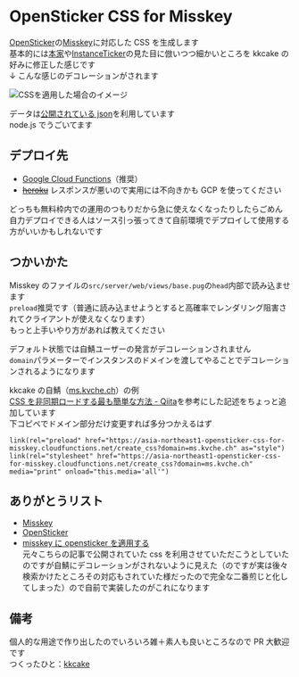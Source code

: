 # OpenSticker CSS for Misskey

[OpenSticker](https://opensticker.0px.io/)の[Misskey](https://join.misskey.page/ja/)に対応した CSS を生成します  
基本的には[本家](https://opensticker.0px.io/)や[InstanceTicker](https://miy.pw/)の見た目に倣いつつ細かいところを kkcake の好みに修正した感じです  
↓ こんな感じのデコレーションがされます

![CSSを適用した場合のイメージ](https://d1rv60vthn4ial.cloudfront.net/misskey/59737395-1ce1-47b0-a70b-2165b0ecb74d.png)

データは[公開されている json](https://s.0px.io/json)を利用しています  
node.js でうごいてます

## デプロイ先

-   [Google Cloud Functions](https://asia-northeast1-opensticker-css-for-misskey.cloudfunctions.net/create_css)（推奨）
-   ~~[heroku](https://opensticker-css-misskey.herokuapp.com/style.css)~~ レスポンスが悪いので実用には不向きかも GCP を使ってください

どっちも無料枠内での運用のつもりだから急に使えなくなったりしたらごめん  
自力デプロイできる人はソース引っ張ってきて自前環境でデプロイして使用する方がいいかもしれないです

## つかいかた

Misskey のファイルの`src/server/web/views/base.pug`の`head`内部で読み込ませます  
`preload`推奨です（普通に読み込ませようとすると高確率でレンダリング阻害されてクライアントが使えなくなります）  
もっと上手いやり方があれば教えてください

デフォルト状態では自鯖ユーザーの発言がデコレーションされません  
`domain`パラメーターでインスタンスのドメインを渡してやることでデコレーションされるようになります

kkcake の自鯖（[ms.kvche.ch](https://ms.kvche.ch)）の例  
[CSS を非同期ロードする最も簡単な方法 - Qiita](https://qiita.com/rana_kualu/items/95a7adf8420ea2b9f657)を参考にした記述をちょっと追加しています  
下コピペでドメイン部分だけ変更すれば多分つかえるはず

```pug
link(rel="preload" href="https://asia-northeast1-opensticker-css-for-misskey.cloudfunctions.net/create_css?domain=ms.kvche.ch" as="style")
link(rel="stylesheet" href="https://asia-northeast1-opensticker-css-for-misskey.cloudfunctions.net/create_css?domain=ms.kvche.ch" media="print" onload="this.media='all'")
```

## ありがとうリスト

-   [Misskey](https://join.misskey.page/ja/)
-   [OpenSticker](https://opensticker.0px.io/)
-   [misskey に opensticker を適用する](https://www.kaias1jp.com/entry/2020/09/22/105034)  
    元々こちらの記事で公開されていた css を利用させていただこうとしていたのですが自鯖にデコレーションがされないように見えた（のですが実は後々検索かけたところその対応もされていた様だったので完全な二番煎じと化してしまった）ので自前で実装したのがこれになります

## 備考

個人的な用途で作り出したのでいろいろ雑＋素人も良いところなので PR 大歓迎です  
つくったひと：[kkcake](https://ms.kvche.ch/@kkcake)
